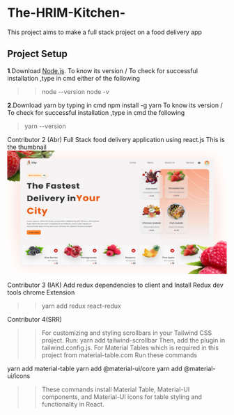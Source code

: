 # The-HRIM-Kitchen-

This project aims to make a full stack project on a food delivery app

## Project Setup

**1**.Download [Node.js](https://nodejs.org/en).
To know its version / To check for successful installation ,type in cmd
either of the following

> > node --version
> > node -v

**2**.Download yarn by typing in cmd
npm install -g yarn
To know its version / To check for successful installation ,type in cmd the following

> yarn --version

Contributor 2 (Abr)
Full Stack food delivery application using react.js
This is the thumbnail ![Image alt](https://github.com/abrarullahhaqqani/The-HRIM-Kitchen-/blob/main/snap.png?raw=true)

Contributor 3 (IAK) 
Add redux dependencies to client and Install Redux dev tools chrome Extension 
> > yarn add redux react-redux
> >
> >
> >


Contributor 4(SRR)
> >For customizing and styling scrollbars in your Tailwind CSS project.
> > Run: yarn add tailwind-scrollbar
Then, add the plugin in
tailwind.config.js.
> > For Material Tables which is required in this project from material-table.com
> > Run these  commands

 yarn add material-table
 yarn add @material-ui/core
 yarn add @material-ui/icons
> > These commands install Material Table, Material-UI components, and Material-UI icons for table styling and functionality in React.
> > 



